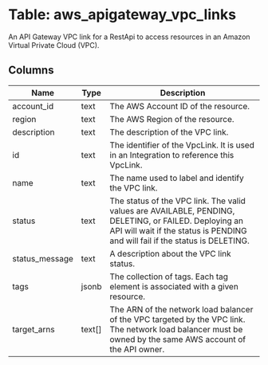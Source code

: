 
# Table: aws_apigateway_vpc_links
An API Gateway VPC link for a RestApi to access resources in an Amazon Virtual Private Cloud (VPC).
## Columns
| Name        | Type           | Description  |
| ------------- | ------------- | -----  |
|account_id|text|The AWS Account ID of the resource.|
|region|text|The AWS Region of the resource.|
|description|text|The description of the VPC link.|
|id|text|The identifier of the VpcLink. It is used in an Integration to reference this VpcLink.|
|name|text|The name used to label and identify the VPC link.|
|status|text|The status of the VPC link. The valid values are AVAILABLE, PENDING, DELETING, or FAILED. Deploying an API will wait if the status is PENDING and will fail if the status is DELETING.|
|status_message|text|A description about the VPC link status.|
|tags|jsonb|The collection of tags. Each tag element is associated with a given resource.|
|target_arns|text[]|The ARN of the network load balancer of the VPC targeted by the VPC link. The network load balancer must be owned by the same AWS account of the API owner.|
